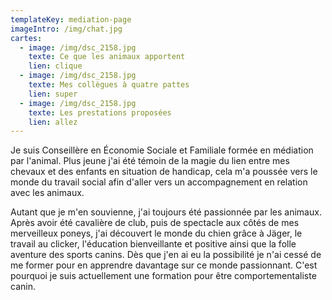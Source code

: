 ```yaml
---
templateKey: mediation-page
imageIntro: /img/chat.jpg
cartes:
  - image: /img/dsc_2158.jpg
    texte: Ce que les animaux apportent
    lien: clique
  - image: /img/dsc_2158.jpg
    texte: Mes collègues à quatre pattes
    lien: super
  - image: /img/dsc_2158.jpg
    texte: Les prestations proposées
    lien: allez
---
```

Je suis Conseillère en Économie Sociale et Familiale formée en médiation par l'animal. Plus jeune j'ai été témoin de la magie du lien entre mes chevaux et des enfants en situation de handicap, cela m'a poussée vers le monde du travail social afin d'aller vers un accompagnement en relation avec les animaux.

Autant que je m'en souvienne, j'ai toujours été passionnée par les animaux. Après avoir été cavalière de club, puis de spectacle aux côtés de mes merveilleux poneys, j'ai découvert le monde du chien grâce à Jäger, le travail au clicker, l'éducation bienveillante et positive ainsi que la folle aventure des sports canins. Dès que j'en ai eu la possibilité je n'ai cessé de me former pour en apprendre davantage sur ce monde passionnant. C'est pourquoi je suis actuellement une formation pour être comportementaliste canin.